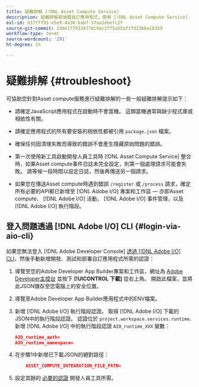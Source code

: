 ```yaml
---
title: 疑難排解 [!DNL Asset Compute Service]
description: 疑難排解和偵錯自訂應用程式，使用 [!DNL Asset Compute Service].
exl-id: 017fff91-e5e9-4a30-babf-5faa1ebefc2f
source-git-commit: 2dde177933477dc9ac2ff5a55af1fd2366e18359
workflow-type: tm+mt
source-wordcount: '291'
ht-degree: 1%

---
```


# 疑難排解 {#troubleshoot}

可協助您針對Asset compute服務進行疑難排解的一些一般疑難排解提示如下：

* 請確定JavaScript應用程式在啟動時不會當機。 這類當機通常與缺少程式庫或相依性有關。
* 請確定應用程式的所有要安裝的相依性都被引用 `package.json` 檔案。
* 確保任何因清理失敗而導致的錯誤不會產生隱藏原始問題的錯誤。

* 第一次使用新工具啟動開發人員工具時 [!DNL Asset Compute Service] 整合時，如果Asset compute事件日誌未完全設定，則第一個處理請求可能會失敗。 請等候一段時間以設定日誌，然後再傳送另一個請求。
* 如果您在傳送Asset compute時遇到錯誤 `/register` 或 `/process` 請求，確定所有必要的API都已新增至 [!DNL Adobe I/O] 專案和工作區 — 亦即Asset compute、 [!DNL Adobe I/O] 活動， [!DNL Adobe I/O] 事件管理，以及 [!DNL Adobe I/O] 執行階段。

## 登入問題透過 [!DNL Adobe I/O] CLI {#login-via-aio-cli}

如果您無法登入 [!DNL Adobe Developer Console] [透過 [!DNL Adobe I/O] CLI](https://developer.adobe.com/app-builder/docs/getting_started/first_app/#3-signing-in-from-cli)，然後手動新增開發、測試和部署自訂應用程式所需的認證：

1. 導覽至您的Adobe Developer App Builder專案和工作區，網址為 [Adobe Developer主控台](https://console.adobe.io/) 並按下 **[!UICONTROL 下載]** 從右上角。 開啟此檔案，並將此JSON儲存至您電腦上的安全位置。

1. 導覽至Adobe Developer App Builder應用程式中的ENV檔案。

1. 新增 [!DNL Adobe I/O] 執行階段認證。 取得 [!DNL Adobe I/O] 下載的JSON中的執行階段認證。 認證位於 `project.workspace.services.runtime`. 新增 [!DNL Adobe I/O] 中的執行階段認證 `AIO_runtime_XXX` 變數：

   ```json
   AIO_runtime_auth=
   AIO_runtime_namespace=
   ```

1. 在步驟1中新增已下載JSON的絕對路徑：

   ```json
       ASSET_COMPUTE_INTEGRATION_FILE_PATH=
   ```

1. 設定其餘的 [必要的認證](develop-custom-application.md) 開發人員工具所需。

<!-- TBD for later:
Add any best practices for developers in this section:
* Any items to take care of when creating projects.
* Any naming conventions, reserved keywords, etc.?
* Any terms that can become a source of confusion later based on our OOTB naming.

* If required, add limitations for custom applications and spin those off as best practices.
* Do NOT borrow any content from https://git.corp.adobe.com/nui/nui/blob/master/doc/worker_api.md. It is outdated and irrelevant for 3rd party custom applications.
-->
